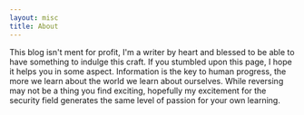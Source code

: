 ```yaml
---
layout: misc
title: About
---
```


This blog isn't ment for profit, I'm a writer by heart and blessed to be able to have something to indulge this craft.  If you stumbled upon this page, I hope it helps you in some aspect.  Information is the key to human progress, the more we learn about the world we learn about ourselves.  While reversing may not be a thing you find exciting, hopefully my excitement for the security field generates the same  level of passion for your own learning.
